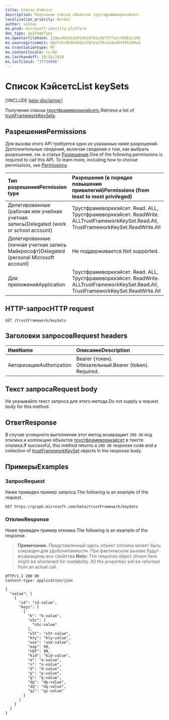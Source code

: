 ```yaml
---
title: Список Кэйсетс
description: Получение списка объектов трустфрамеворккэйсет.
localization_priority: Normal
author: valnav
ms.prod: microsoft-identity-platform
doc_type: apiPageType
ms.openlocfilehash: 229ec09241de019910781a3bf37fe2c39db2c399
ms.sourcegitcommit: 8bef2bc8b9e56d1a787ea2f0cda4ed94f05109ad
ms.translationtype: MT
ms.contentlocale: ru-RU
ms.lasthandoff: 10/26/2019
ms.locfileid: "37734696"
---
```

# <a name="list-keysets"></a><span data-ttu-id="26de2-103">Список Кэйсетс</span><span class="sxs-lookup"><span data-stu-id="26de2-103">List keySets</span></span>

[!INCLUDE [beta-disclaimer](../../includes/beta-disclaimer.md)]

<span data-ttu-id="26de2-104">Получение списка [трустфрамеворккэйсетс](../resources/trustframeworkkeyset.md).</span><span class="sxs-lookup"><span data-stu-id="26de2-104">Retrieve a list of [trustFrameworkKeySets](../resources/trustframeworkkeyset.md).</span></span>

## <a name="permissions"></a><span data-ttu-id="26de2-105">Разрешения</span><span class="sxs-lookup"><span data-stu-id="26de2-105">Permissions</span></span>

<span data-ttu-id="26de2-p101">Для вызова этого API требуется одно из указанных ниже разрешений. Дополнительные сведения, включая сведения о том, как выбрать разрешения, см. в статье [Разрешения](/graph/permissions-reference).</span><span class="sxs-lookup"><span data-stu-id="26de2-p101">One of the following permissions is required to call this API. To learn more, including how to choose permissions, see [Permissions](/graph/permissions-reference).</span></span>

| <span data-ttu-id="26de2-108">Тип разрешения</span><span class="sxs-lookup"><span data-stu-id="26de2-108">Permission type</span></span>                        | <span data-ttu-id="26de2-109">Разрешения (в порядке повышения привилегий)</span><span class="sxs-lookup"><span data-stu-id="26de2-109">Permissions (from least to most privileged)</span></span> |
|:---------------------------------------|:--------------------------------------------|
| <span data-ttu-id="26de2-110">Делегированные (рабочая или учебная учетная запись)</span><span class="sxs-lookup"><span data-stu-id="26de2-110">Delegated (work or school account)</span></span>     | <span data-ttu-id="26de2-111">Трустфрамеворккэйсет. Read. ALL, Трустфрамеворккэйсет. ReadWrite. ALL</span><span class="sxs-lookup"><span data-stu-id="26de2-111">TrustFrameworkKeySet.Read.All, TrustFrameworkKeySet.ReadWrite.All</span></span> |
| <span data-ttu-id="26de2-112">Делегированные (личная учетная запись Майкрософт)</span><span class="sxs-lookup"><span data-stu-id="26de2-112">Delegated (personal Microsoft account)</span></span> | <span data-ttu-id="26de2-113">Не поддерживается.</span><span class="sxs-lookup"><span data-stu-id="26de2-113">Not supported.</span></span> |
| <span data-ttu-id="26de2-114">Для приложений</span><span class="sxs-lookup"><span data-stu-id="26de2-114">Application</span></span>                            | <span data-ttu-id="26de2-115">Трустфрамеворккэйсет. Read. ALL, Трустфрамеворккэйсет. ReadWrite. ALL</span><span class="sxs-lookup"><span data-stu-id="26de2-115">TrustFrameworkKeySet.Read.All, TrustFrameworkKeySet.ReadWrite.All</span></span> |

## <a name="http-request"></a><span data-ttu-id="26de2-116">HTTP-запрос</span><span class="sxs-lookup"><span data-stu-id="26de2-116">HTTP request</span></span>

<!-- { "blockType": "ignored" } -->

```http
GET /trustFramework/keySets
```

## <a name="request-headers"></a><span data-ttu-id="26de2-117">Заголовки запросов</span><span class="sxs-lookup"><span data-stu-id="26de2-117">Request headers</span></span>

| <span data-ttu-id="26de2-118">Имя</span><span class="sxs-lookup"><span data-stu-id="26de2-118">Name</span></span>      |<span data-ttu-id="26de2-119">Описание</span><span class="sxs-lookup"><span data-stu-id="26de2-119">Description</span></span>|
|:----------|:----------|
| <span data-ttu-id="26de2-120">Авторизация</span><span class="sxs-lookup"><span data-stu-id="26de2-120">Authorization</span></span> | <span data-ttu-id="26de2-p102">Bearer {токен}. Обязательный.</span><span class="sxs-lookup"><span data-stu-id="26de2-p102">Bearer {token}. Required.</span></span> |

## <a name="request-body"></a><span data-ttu-id="26de2-123">Текст запроса</span><span class="sxs-lookup"><span data-stu-id="26de2-123">Request body</span></span>

<span data-ttu-id="26de2-124">Не указывайте текст запроса для этого метода.</span><span class="sxs-lookup"><span data-stu-id="26de2-124">Do not supply a request body for this method.</span></span>

## <a name="response"></a><span data-ttu-id="26de2-125">Ответ</span><span class="sxs-lookup"><span data-stu-id="26de2-125">Response</span></span>

<span data-ttu-id="26de2-126">В случае успешного выполнения этот метод возвращает `200 OK` код отклика и коллекцию объектов [трустфрамеворккэйсет](../resources/trustframeworkkeyset.md) в тексте отклика.</span><span class="sxs-lookup"><span data-stu-id="26de2-126">If successful, this method returns a `200 OK` response code and a collection of [trustFrameworkKeySet](../resources/trustframeworkkeyset.md) objects in the response body.</span></span>

## <a name="examples"></a><span data-ttu-id="26de2-127">Примеры</span><span class="sxs-lookup"><span data-stu-id="26de2-127">Examples</span></span>

### <a name="request"></a><span data-ttu-id="26de2-128">Запрос</span><span class="sxs-lookup"><span data-stu-id="26de2-128">Request</span></span>

<span data-ttu-id="26de2-129">Ниже приведен пример запроса.</span><span class="sxs-lookup"><span data-stu-id="26de2-129">The following is an example of the request.</span></span>
<!-- {
  "blockType": "request",
  "name": "get_keysets"
}-->

```http
GET https://graph.microsoft.com/beta/trustFramework/keySets
```

### <a name="response"></a><span data-ttu-id="26de2-130">Отклик</span><span class="sxs-lookup"><span data-stu-id="26de2-130">Response</span></span>

<span data-ttu-id="26de2-131">Ниже приведен пример отклика.</span><span class="sxs-lookup"><span data-stu-id="26de2-131">The following is an example of the response.</span></span>

> <span data-ttu-id="26de2-p103">**Примечание.** Представленный здесь объект отклика может быть сокращен для удобочитаемости. При фактическом вызове будут возвращены все свойства.</span><span class="sxs-lookup"><span data-stu-id="26de2-p103">**Note:** The response object shown here might be shortened for readability. All the properties will be returned from an actual call.</span></span>

<!-- {
  "blockType": "response",
  "truncated": true,
  "@odata.type": "microsoft.graph.trustFrameworkKeySet",
  "isCollection": true
} -->

```http
HTTP/1.1 200 OK
Content-type: application/json

{
  "value": [
    {
      "id": "id-value",
      "keys": [
        {
          "k": "k-value",
          "x5c": [
            "x5c-value"
          ],
          "x5t": "x5t-value",
          "kty": "kty-value",
          "use": "use-value",
          "exp": 99,
          "nbf": 99,
          "kid": "kid-value",
          "e": "e-value",
          "n": "n-value",
          "d": "d-value",
          "p": "p-value",
          "q": "q-value",
          "dp": "dp-value",
          "dq": "dq-value",
          "qi": "qi-value"
        }
      ]
    }
  ]
}
```

<!-- uuid: 16cd6b66-4b1a-43a1-adaf-3a886856ed98
2019-02-04 14:57:30 UTC -->
<!-- {
  "type": "#page.annotation",
  "description": "List keySets",
  "keywords": "",
  "section": "documentation",
  "tocPath": ""
}-->
